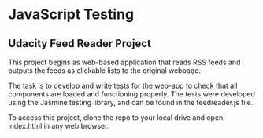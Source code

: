 # JavaScript Testing
## Udacity Feed Reader Project

This project begins as web-based application that reads RSS feeds and outputs the feeds as clickable lists to the original webpage.

The task is to develop and write tests for the web-app to check that all components are loaded and functioning properly. The tests were developed using the Jasmine testing library, and can be found in the feedreader.js file.

To access this project, clone the repo to your local drive and open index.html in any web browser.
